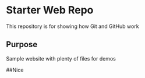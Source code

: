 # Starter Web Repo

This repository is for showing how Git and GitHub work

## Purpose

Sample website with plenty of files for demos

##Nice